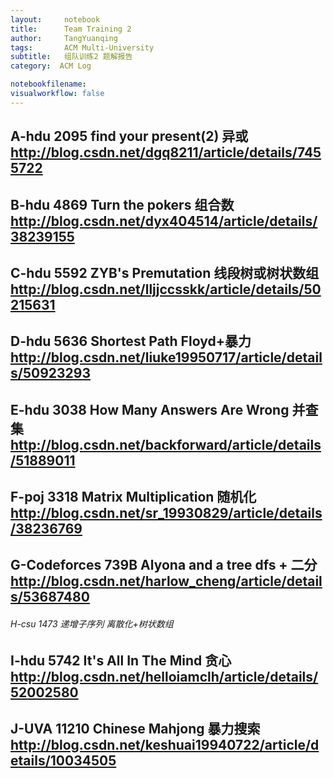 ```yaml
---
layout:     notebook
title:      Team Training 2
author:     TangYuanqing
tags: 		ACM Multi-University
subtitle:   组队训练2 题解报告
category:  ACM Log

notebookfilename:
visualworkflow: false
---
```



## A-hdu 2095 find your present(2) 异或 http://blog.csdn.net/dgq8211/article/details/7455722

## B-hdu 4869 Turn the pokers 组合数 http://blog.csdn.net/dyx404514/article/details/38239155

## C-hdu 5592 ZYB's Premutation 线段树或树状数组 http://blog.csdn.net/lljjccsskk/article/details/50215631

## D-hdu 5636 Shortest Path Floyd+暴力 http://blog.csdn.net/liuke19950717/article/details/50923293

## E-hdu 3038 How Many Answers Are Wrong 并查集 http://blog.csdn.net/backforward/article/details/51889011

## F-poj 3318 Matrix Multiplication 随机化 http://blog.csdn.net/sr_19930829/article/details/38236769


## G-Codeforces 739B Alyona and a tree dfs + 二分 http://blog.csdn.net/harlow_cheng/article/details/53687480

###### H-csu 1473 递增子序列 离散化+树状数组
## I-hdu 5742 It's All In The Mind 贪心 http://blog.csdn.net/helloiamclh/article/details/52002580

## J-UVA 11210 Chinese Mahjong 暴力搜索 http://blog.csdn.net/keshuai19940722/article/details/10034505 
